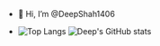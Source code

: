 - 👋 Hi, I’m @DeepShah1406

- ![Top Langs](https://github-readme-stats.vercel.app/api/top-langs/?username=DeepShah1406&layout=compact) ![Deep's GitHub stats](https://github-readme-stats.vercel.app/api?username=DeepShah1406&theme=transparent&show_icons=true)
<!---
DeepShah1406/DeepShah1406 is a ✨ special ✨ repository because its `README.md` (this file) appears on your GitHub profile.
You can click the Preview link to take a look at your changes.
--->
